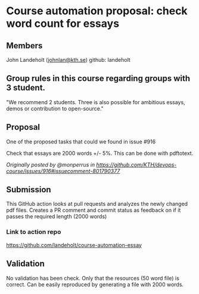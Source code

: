 # Course automation proposal: check word count for essays


## Members
John Landeholt (johnlan@kth.se) 
github: landeholt

## Group rules in this course regarding groups with 3 student.
"We recommend 2 students. Three is also possible for ambitious essays, demos or contribution to open-source."

## Proposal

One of the proposed tasks that could we found in issue #916

Check that essays are 2000 words +/- 5%. This can be done with pdftotext.

_Originally posted by @monperrus in https://github.com/KTH/devops-course/issues/916#issuecomment-801790377_

## Submission
This GitHub action looks at pull requests and analyzes the newly changed pdf files. Creates a PR comment and commit status as feedback on if it passes the required length (2000 words)

### Link to action repo
https://github.com/landeholt/course-automation-essay

## Validation
No validation has been check. Only that the resources (50 word file) is correct. Can be easily reproduced by generating a file with 2000 words.
